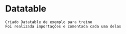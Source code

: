 # Datatable

    Criado Datatable de exemplo para treino
    Foi realizada importações e comentada cada uma delas